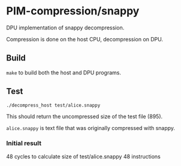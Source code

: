 # PIM-compression/snappy

DPU implementation of snappy decompression. 

Compression is done on the host CPU, decompression on DPU.

## Build

`make` to build both the host and DPU programs.

## Test

```
./decompress_host test/alice.snappy
```

This should return the uncompressed size of the test file (895).

`alice.snappy` is text file that was originally compressed with snappy.

### Initial result

48 cycles to calculate size of test/alice.snappy
48 instructions

